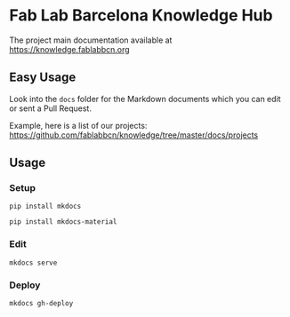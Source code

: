 # Fab Lab Barcelona Knowledge Hub

The project main documentation available at https://knowledge.fablabbcn.org

## Easy Usage

Look into the `docs` folder for the Markdown documents which you can edit or sent a Pull Request.

Example, here is a list of our projects: https://github.com/fablabbcn/knowledge/tree/master/docs/projects

## Usage

### Setup

`pip install mkdocs`

`pip install mkdocs-material`

### Edit

`mkdocs serve`

### Deploy

`mkdocs gh-deploy`
